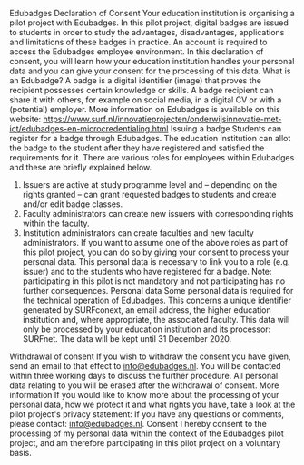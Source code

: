 Edubadges Declaration of Consent 
Your education institution is organising a pilot project with Edubadges. In this pilot project, digital badges are issued to students in order to study the advantages, disadvantages, applications and limitations of these badges in practice.
An account is required to access the Edubadges employee environment. In this declaration of consent, you will learn how your education institution handles your personal data and you can give your consent for the processing of this data.
What is an Edubadge? 
A badge is a digital identifier (image) that proves the recipient possesses certain knowledge or skills. A badge recipient can share it with others, for example on social media, in a digital CV or with a (potential) employer. 
More information on Edubadges is available on this website: 
https://www.surf.nl/innovatieprojecten/onderwijsinnovatie-met-ict/edubadges-en-microcredentialing.html
Issuing a badge
Students can register for a badge through Edubadges. The education institution can allot the badge to the student after they have registered and satisfied the requirements for it. There are various roles for employees within Edubadges and these are briefly explained below.
1) Issuers are active at study programme level and – depending on the rights granted – can grant requested badges to students and create and/or edit badge classes.
2) Faculty administrators can create new issuers with corresponding rights within the faculty.
3) Institution administrators can create faculties and new faculty administrators.
If you want to assume one of the above roles as part of this pilot project, you can do so by giving your consent to process your personal data. This personal data is necessary to link you to a role (e.g. issuer) and to the students who have registered for a badge.
Note: participating in this pilot is not mandatory and not participating has no further consequences. 
Personal data
Some personal data is required for the technical operation of Edubadges. This concerns a unique identifier generated by SURFconext, an email address, the higher education institution and, where appropriate, the associated faculty.
This data will only be processed by your education institution and its processor: SURFnet. The data will be kept until 31 December 2020.



Withdrawal of consent
If you wish to withdraw the consent you have given, send an email to that effect to info@edubadges.nl. You will be contacted within three working days to discuss the further procedure. All personal data relating to you will be erased after the withdrawal of consent.
More information
If you would like to know more about the processing of your personal data, how we protect it and what rights you have, take a look at the pilot project's privacy statement: <link>
If you have any questions or comments, please contact: info@edubadges.nl.
Consent
I hereby consent to the processing of my personal data within the context of the Edubadges pilot project, and am therefore participating in this pilot project on a voluntary basis. 

<I CONSENT> 	<I DO NOT CONSENT>
